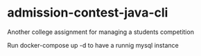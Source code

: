 # admission-contest-java-cli
Another college assignment for managing a students competition

Run docker-compose up -d to have a runnig mysql instance
